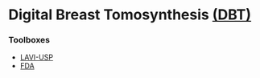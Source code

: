 ﻿Digital Breast Tomosynthesis [(DBT)](https://en.wikipedia.org/wiki/Tomosynthesis#Breast)
======

### Toolboxes

 - [LAVI-USP](https://github.com/LAVI-USP/DBT-Reconstruction)
 - [FDA](https://github.com/DIDSR/ReconDBT)



